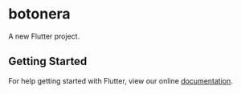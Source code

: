 # botonera

A new Flutter project.

## Getting Started

For help getting started with Flutter, view our online
[documentation](https://flutter.io/).
